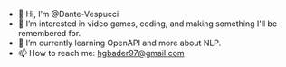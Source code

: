 - 👋 Hi, I’m @Dante-Vespucci
- 👀 I’m interested in video games, coding, and making something I'll be remembered for.
- 🌱 I’m currently learning OpenAPI and more about NLP.
- 📫 How to reach me: hgbader97@gmail.com

<!---
Dante-Vespucci/Dante-Vespucci is a ✨ special ✨ repository because its `README.md` (this file) appears on your GitHub profile.
You can click the Preview link to take a look at your changes.
--->
